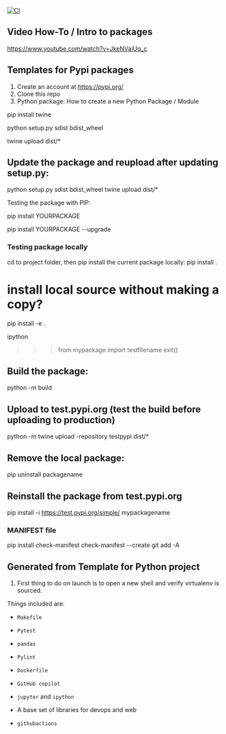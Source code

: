 [![CI](https://github.com/jmandrake/pypi-package-template/actions/workflows/cicd.yml/badge.svg?branch=main)](https://github.com/jmandrake/pypi-package-template/actions/workflows/cicd.yml)

## Video How-To / Intro to packages
https://www.youtube.com/watch?v=JkeNVaiUq_c

## Templates for Pypi packages
1) Create an account at https://pypi.org/
2) Clone this repo
3) Python package: How to create a new Python Package / Module

pip install twine

python setup.py sdist bdist_wheel

twine upload dist/*

## Update the package and reupload after updating setup.py:
python setup.py sdist bdist_wheel
twine upload dist/*


Testing the package with PIP:

pip install YOURPACKAGE

pip install YOURPACKAGE --upgrade


### Testing package locally
cd to project folder, then pip install the current package locally:
pip install .

# install local source without making a copy?
pip install -e .

ipython 
>>> from mypackage import testfilename
>>> exit()

## Build the package:
python -m build

## Upload to test.pypi.org (test the build before uploading to production)
python -m twine upload -repository testpypi dist/*
## Remove the local package:
pip uninstall packagename
## Reinstall the package from test.pypi.org
pip install -i https://test.pypi.org/simple/ mypackagename



### MANIFEST file
pip install check-manifest
check-manifest --create
git add -A



## Generated from Template for Python project

1. First thing to do on launch is to open a new shell and verify virtualenv is sourced.

Things included are:

* `Makefile`

* `Pytest`

* `pandas`

* `Pylint`

* `Dockerfile`

* `GitHub copilot`

* `jupyter` and `ipython` 

* A base set of libraries for devops and web

* `githubactions` 

